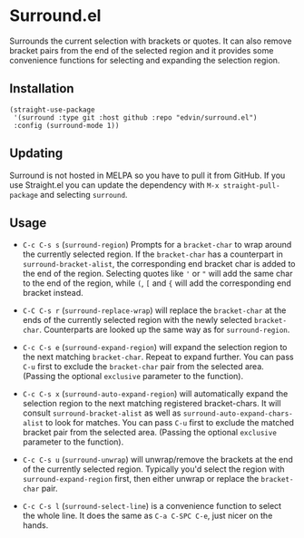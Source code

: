 # Surround.el

Surrounds the current selection with brackets or quotes. It can also remove bracket pairs from the end of the selected region
and it provides some convenience functions for selecting and expanding the selection region.

## Installation

```elisp
(straight-use-package
 '(surround :type git :host github :repo "edvin/surround.el")
 :config (surround-mode 1))
```

## Updating

Surround is not hosted in MELPA so you have to pull it from GitHub. If you use Straight.el you can update the dependency
with `M-x straight-pull-package` and selecting `surround`.

## Usage

* `C-c C-s s` (`surround-region`) Prompts for a `bracket-char` to wrap around the currently selected region. If the `bracket-char` has a counterpart in `surround-bracket-alist`, the corresponding end bracket char is added to the end of the region. Selecting quotes like `'` or `"` will add the same char to the end of the region, while `(`, `[` and `{` will add the corresponding end bracket instead.

* `C-C C-s r` (`surround-replace-wrap`) will replace the `bracket-char` at the ends of the currently selected region with the newly selected `bracket-char`. Counterparts are looked up the same way as for `surround-region`.

* `C-c C-s e` (`surround-expand-region`) will expand the selection region to the next matching `bracket-char`. Repeat to expand further. You can pass `C-u` first to exclude the `bracket-char` pair from the selected area. (Passing the optional `exclusive` parameter to the function).

* `C-c C-s x` (`surround-auto-expand-region`) will automatically expand the selection region to the next matching registered bracket-chars. It will consult `surround-bracket-alist` as well as `surround-auto-expand-chars-alist` to look for matches. You can pass `C-u` first to exclude the matched bracket pair from the selected area. (Passing the optional `exclusive` parameter to the function).

* `C-c C-s u` (`surround-unwrap`) will unwrap/remove the brackets at the end of the currently selected region. Typically you'd select the region with `surround-expand-region` first, then either unwrap or replace the `bracket-char` pair.

* `C-c C-s l` (`surround-select-line`) is a convenience function to select the whole line. It does the same as `C-a C-SPC C-e`, just nicer on the hands.
